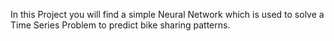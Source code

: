 In this Project you will find a simple Neural Network which is used to solve a Time Series Problem to predict bike sharing patterns.
